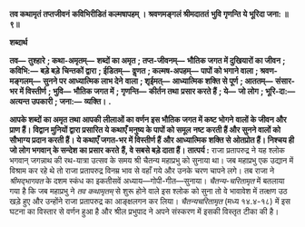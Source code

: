 **तव कथामृतं तप्तजीवनं** **कविभिरीडितं कल्मषापहम् ।** **श्रवणमङ्गलं श्रीमदाततं** **भुवि गृणन्ति ये भूरिदा जना: ॥ ९॥** 

**शब्दार्थ** 

**तव—** **तुश्हारे** **; कथा-अमृतम्—** **शब्दों का अमृत** **; तप्त-जीवनम्—** **भौतिक जगत में दुखियारों का जीवन** **; कविभि:—** **बड़े बड़े** **चिन्तकों द्वारा** **; ईडितम्—** **वॢणत** **; कल्मष-अपहम्—** **पापों को भगाने वाला** **; श्रवण-मङ्गलम्—** **सुनने पर आध्यात्मिक लाभ देने** **वाला** **; शृईमत्—** **आध्यात्मिक शक्ति से पूर्ण** **; आततम्—** **संसार-भर में विस्तीर्ण** **; भुवि—** **भौतिक जगत में** **; गृणन्ति—** **कीर्तन तथा** **प्रसार करते हैं** **; ये—** **जो लोग** **; भूरि-दा:—** **अत्यन्त उपकारी** **; जना:—** **व्यक्ति।** **.** 

**आपके शब्दों का अमृत तथा आपकी लीलाओं का वर्णन इस भौतिक जगत में कष्ट भोगने** **वालों के जीवन और प्राण हैं। विद्वान मुनियों द्वारा प्रसारित ये कथाएँ मनुष्य के पापों को समूल** **नष्ट करती हैं और सुनने वालों को सौभाग्य प्रदान करती हैं। ये कथाएँ जगत-भर में विस्तीर्ण हैं** **और आध्यात्मिक शक्ति से ओतप्रोत हैं। निश्चय ही जो लोग भगवान् के सन्देश का प्रसार करते** **हैं, वे सबसे बड़े दाता हैं।** **तात्पर्य :** राजा प्रतापरुद्र ने यह श्लोक भगवान् जगन्नाथ की रथ-यात्रा उत्सव के समय श्री चैतन्य महाप्रभु को सुनाया था। जब महाप्रभु एक उद्यान में विश्राम कर रहे थे तो राजा प्रतापरुद्र विनम्र भाव से वहाँ गये और उनके चरण चापने लगे। तब राजा ने *श्रीमद्भागवत* के दशम स्कंध का इकतीसवें अध्याय—गोपी-गीत—सुनाया। *चैतन्य-चरितामृत* में बतलाया गया है कि जब महाप्रभु ने *तव* *कथामृतम्* से शुरू होने वाले इस श्लोक को सुना तो वे भावावेश में तत्क्षण उठ खड़े हुए और उन्होंने राजा प्रतापरुद्र का आङ्क्षलगन कर लिया। *चैतन्यचरितामृत* (मध्य १४.४-१८) में इस घटना का विस्तार से वर्णन हुआ है और श्रील प्रभुपाद ने अपने संस्करण में इसकी विस्तृत टीका की है।  
